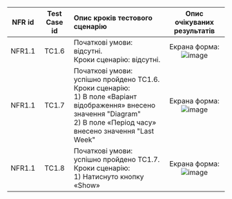 |NFR id|Test Case id|Опис кроків тестового сценарію|Опис очікуваних результатів|
|:-:|:-:|:-|:-:|
|NFR1.1|TC1.6|Початкові умови: відсутні. <br> Кроки сценарію: відсутні.|Екрана форма: <br> ![image](https://user-images.githubusercontent.com/91195065/198390445-859df19b-bd85-478f-81e4-87f9bf5196a6.png)
|NFR1.1|TC1.7|Початкові умови: успішно пройдено TC1.6. <br> Кроки сценарію: <br> 1) В поле «Варіант відображення» внесено значення "Diagram" <br> 2) В поле «Період часу» внесено значення "Last Week"|Екрана форма: <br> ![image](https://user-images.githubusercontent.com/91195065/198390687-a839e69e-4f90-4440-90eb-e0e1e6b0757f.png)
|NFR1.1|TC1.8|Початкові умови: успішно пройдено TC1.7. <br> Кроки сценарію: <br> 1) Натиснуто кнопку «Show»|Екрана форма: <br> ![image](https://user-images.githubusercontent.com/91195065/198391567-0359cff6-152b-412e-9b30-ecbbbc398e3f.png)


